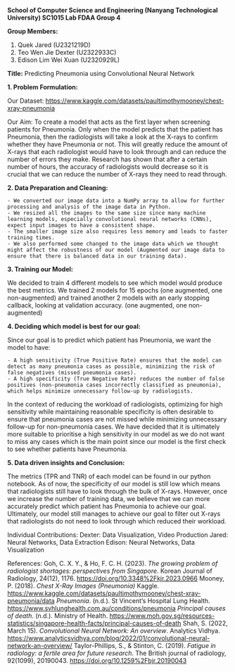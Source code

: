 **School of Computer Science and Engineering (Nanyang Technological University)
SC1015 Lab FDAA Group 4**

**Group Members:**
1. Quek Jared (U2321219D)
2. Teo Wen Jie Dexter (U2322933C)
3. Edison Lim Wei Xuan (U2320929L)

**Title:** Predicting Pneumonia using Convolutional Neural Network

**1. Problem Formulation:**

Our Dataset: https://www.kaggle.com/datasets/paultimothymooney/chest-xray-pneumonia

Our Aim: To create a model that acts as the first layer when screening patients for Pneumonia. Only when the model predicts that the patient has Pneumonia, then the radiologists will take a look at the X-rays to confirm whether they have Pneumonia or not. This will greatly reduce the amount of X-rays that each radiologist would have to look through and can reduce the number of errors they make. Research has shown that after a certain number of hours, the accuracy of radiologists would decrease so it is crucial that we can reduce the number of X-rays they need to read through. 

**2. Data Preparation and Cleaning:**

    - We converted our image data into a NumPy array to allow for further processing and analysis of the image data in Python.
    - We resized all the images to the same size since many machine learning models, especially convolutional neural networks (CNNs), expect input images to have a consistent shape.
    - The smaller image size also requires less memory amd leads to faster training times.
    - We also performed some changed to the image data which we thought might affect the robustness of our model (Augmented our image data to ensure that there is balanced data in our training data).

**3. Training our Model:**

We decided to train 4 different models to see which model would produce the best metrics. We trained 2 models for 15 epochs (one augmented, one non-augmented) and trained another 2 models with an early stopping callback, looking at validation accuracy. (one augmented, one non-augmented)

**4. Deciding which model is best for our goal:**


Since our goal is to predict which patient has Pneumonia, we want the model to have:

    - A high sensitivity (True Positive Rate) ensures that the model can detect as many pneumonia cases as possible, minimizing the risk of false negatives (missed pneumonia cases).
    - A high specificity (True Negative Rate) reduces the number of false positives (non-pneumonia cases incorrectly classified as pneumonia), which helps minimize unnecessary follow-up by radiologists.

In the context of reducing the workload of radiologists, optimizing for high sensitivity while maintaining reasonable specificity is often desirable to ensure that pneumonia cases are not missed while minimizing unnecessary follow-up for non-pneumonia cases. We have decided that it is ultimately more suitable to prioritise a high sensitivity in our model as we do not want to miss any cases which is the main point since our model is the first check to see whether patients have Pneumonia.

**5. Data driven insights and Conclusion:**

The metrics (TPR and TNR) of each model can be found in our python notebook. As of now, the specificity of our model is still low which means that radiologists still have to look through the bulk of X-rays. However, once we increase the number of training data, we believe that we can more accurately predict which patient has Pneumonia to achieve our goal. Ultimately, our model still manages to achieve our goal to filter out X-rays that radiologists do not need to look through which reduced their workload. 

Individual Contributions:
Dexter: Data Visualization, Video Production
Jared: Neural Networks, Data Extraction
Edison: Neural Networks, Data Visualization

References:
Goh, C. X. Y., & Ho, F. C. H. (2023). _The growing problem of radiologist shortages: perspectives from Singapore_. Korean Journal of Radiology, 24(12), 1176. https://doi.org/10.3348%2Fkjr.2023.0966
Mooney, P. (2018). _Chest X-Ray Images (Pneumonia)_ Kaggle. https://www.kaggle.com/datasets/paultimothymooney/chest-xray-pneumonia/data
_Pneumonia_. (n.d.). St Vincent’s Hospital Lung Health. https://www.svhlunghealth.com.au/conditions/pneumonia 
_Principal causes of death_. (n.d.). Ministry of Health. https://www.moh.gov.sg/resources-statistics/singapore-health-facts/principal-causes-of-death 
Shah, S. (2022, March 15). _Convolutional Neural Network: An overview_. Analytics Vidhya. https://www.analyticsvidhya.com/blog/2022/01/convolutional-neural-network-an-overview/ 
Taylor-Phillips, S., & Stinton, C. (2019). _Fatigue in radiology: a fertile area for future research_. The British journal of radiology, 92(1099), 20190043. https://doi.org/10.1259%2Fbjr.20190043
